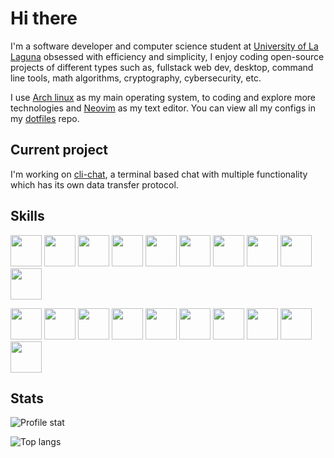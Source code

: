 # Hi there

I'm a software developer and computer science student at [University of La Laguna](https://www.ull.es/)
obsessed with efficiency and simplicity, I enjoy coding open-source projects of different types such as, fullstack web dev, desktop, command line tools, math algorithms, cryptography, cybersecurity, etc.

I use [Arch linux](https://archlinux.org/) as my main operating system, to coding and explore
more technologies and [Neovim](https://neovim.io/) as my text editor. You can view all my configs
in my [dotfiles](https://github.com/Guillex387/dotfiles) repo.

## Current project

I'm working on [cli-chat](https://github.com/Guillex387/cli-chat), a terminal based chat
with multiple functionality which has its own data transfer protocol.

## Skills

<p>
  <img height="50" src="https://cdn.jsdelivr.net/gh/devicons/devicon/icons/c/c-original.svg" />
  <img height="50" src="https://cdn.jsdelivr.net/gh/devicons/devicon/icons/cplusplus/cplusplus-original.svg" />
  <img height="50" src="https://cdn.jsdelivr.net/gh/devicons/devicon/icons/typescript/typescript-original.svg" />
  <img height="50" src="https://cdn.jsdelivr.net/gh/devicons/devicon/icons/javascript/javascript-original.svg" />
  <img height="50" src="https://cdn.jsdelivr.net/gh/devicons/devicon/icons/html5/html5-original.svg" />
  <img height="50" src="https://cdn.jsdelivr.net/gh/devicons/devicon/icons/css3/css3-original.svg" />
  <img height="50" src="https://cdn.jsdelivr.net/gh/devicons/devicon/icons/rust/rust-plain.svg" />
  <img height="50" src="https://cdn.jsdelivr.net/gh/devicons/devicon/icons/lua/lua-plain-wordmark.svg" />
  <img height="50" src="https://cdn.jsdelivr.net/gh/devicons/devicon/icons/dart/dart-original.svg" />
  <img height="50" src="https://cdn.jsdelivr.net/gh/devicons/devicon/icons/go/go-original-wordmark.svg" />
</p>
<p>
  <img height="50" src="https://cdn.jsdelivr.net/gh/devicons/devicon/icons/bash/bash-original.svg" />
  <img height="50" src="https://cdn.jsdelivr.net/gh/devicons/devicon/icons/firebase/firebase-plain-wordmark.svg" />
  <img height="50" src="https://cdn.jsdelivr.net/gh/devicons/devicon/icons/nodejs/nodejs-original.svg" />
  <img height="50" src="https://cdn.jsdelivr.net/gh/devicons/devicon/icons/npm/npm-original-wordmark.svg" />
  <img height="50" src="https://cdn.jsdelivr.net/gh/devicons/devicon/icons/electron/electron-original.svg" />
  <img height="50" src="https://cdn.jsdelivr.net/gh/devicons/devicon/icons/react/react-original.svg" />
  <img height="50" src="https://cdn.jsdelivr.net/gh/devicons/devicon/icons/svelte/svelte-original.svg" />
  <img height="50" src="https://cdn.jsdelivr.net/gh/devicons/devicon/icons/linux/linux-original.svg" />
  <img height="50" src="https://cdn.jsdelivr.net/gh/devicons/devicon/icons/redis/redis-original.svg" />
  <img height="50" src="https://cdn.jsdelivr.net/gh/devicons/devicon/icons/git/git-original.svg" />
</p>

## Stats

![Profile stat](https://github-readme-stats.vercel.app/api?username=guillex387&show_icons=true&theme=radical&include_all_commits=true)

![Top langs](https://github-readme-stats.vercel.app/api/top-langs/?username=guillex387&exclude_repo=dotfiles&theme=radical&size_weight=0.5&count_weight=0.5&langs_count=10&hide_progress=true)
